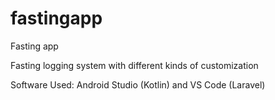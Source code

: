 # fastingapp
Fasting app


Fasting logging system with different kinds of customization

Software Used: Android Studio (Kotlin) and VS Code (Laravel)


